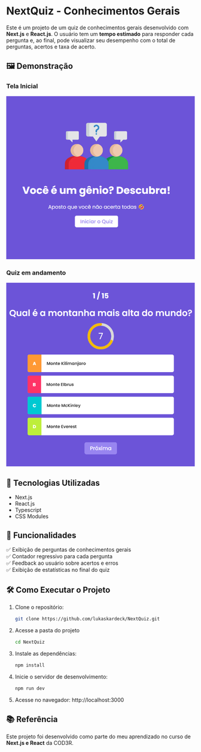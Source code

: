 # NextQuiz - Conhecimentos Gerais

Este é um projeto de um quiz de conhecimentos gerais desenvolvido com **Next.js** e **React.js**. O usuário tem um **tempo estimado** para responder cada pergunta e, ao final, pode visualizar seu desempenho com o total de perguntas, acertos e taxa de acerto.

## 🖼️ Demonstração

### Tela Inicial
![Inicio](public/inicio.png) 


### Quiz em andamento
![Quiz](public/quiz.png)

## 🚀 Tecnologias Utilizadas

-   Next.js
-   React.js
-   Typescript
-   CSS Modules

## 📌 Funcionalidades

✅ Exibição de perguntas de conhecimentos gerais  
✅ Contador regressivo para cada pergunta  
✅ Feedback ao usuário sobre acertos e erros  
✅ Exibição de estatísticas no final do quiz

## 🛠️ Como Executar o Projeto

1. Clone o repositório:
    ```bash
    git clone https://github.com/lukaskardeck/NextQuiz.git
    ```

2. Acesse a pasta do projeto
    ``` bash
    cd NextQuiz
    ```

3. Instale as dependências:
    ``` bash
    npm install
    ```

4. Inicie o servidor de desenvolvimento:
    ``` bash
    npm run dev
    ```

5. Acesse no navegador: http://localhost:3000


## 📚 Referência

Este projeto foi desenvolvido como parte do meu aprendizado no curso de **Next.js e React** da COD3R.